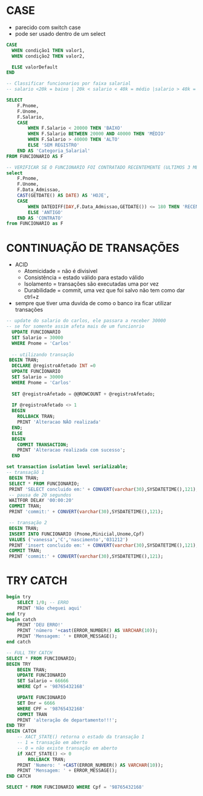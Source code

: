# CASE
- parecido com switch case
- pode ser usado dentro de um select
```SQL
CASE
  WHEN condição1 THEN valor1,
  WHEN condição2 THEN valor2,

  ELSE valorDefault
END
```
```SQL
-- Classificar funcionarios por faixa salarial
-- salario <20k = baixo | 20k < salario < 40k = médio |salario > 40k = alto 

SELECT 
	F.Pnome, 
	F.Unome,
	F.Salario, 
	CASE 
		WHEN F.Salario < 20000 THEN 'BAIXO'
		WHEN F.Salario BETWEEN 20000 AND 40000 THEN 'MÉDIO'
		WHEN F.Salario > 40000 THEN 'ALTO'
		ELSE 'SEM REGISTRO'
	END AS 'Categoria_Salarial'
FROM FUNCIONARIO AS F
```

```SQL
-- VERIFICAR SE O FUNCIONARIO FOI CONTRATADO RECENTEMENTE (ULTIMOS 3 MESES = 180 DIAS)
select 
	F.Pnome,
	F.Unome,
	F.Data_Admissao,
	CAST(GETDATE() AS DATE) AS 'HOJE',
	CASE
		WHEN DATEDIFF(DAY,F.Data_Admissao,GETDATE()) <= 180 THEN 'RECENTE'
		ELSE 'ANTIGO'
	END AS 'CONTRATO'
from FUNCIONARIO as F
```

# CONTINUAÇÃO DE TRANSAÇÕES
- ACID
  - Atomicidade = não é divisivel
  - Consistência = estado válido para estado válido
  - Isolamento = transações são executadas uma por vez
  - Durabilidade =  commit, uma vez que foi salvo não tem como dar ctrl+z
- sempre que tiver uma duvida de como o banco ira ficar utilizar transações
  
```SQL
-- update do salario do carlos, ele passara a receber 30000
-- se for somente assim afeta mais de um funcionrio
  UPDATE FUNCIONARIO
  SET Salario = 30000
  WHERE Pnome = 'Carlos'
  
  -- utilizando transação
 BEGIN TRAN; 
  DECLARE @registroAfetado INT =0
  UPDATE FUNCIONARIO
  SET Salario = 30000
  WHERE Pnome = 'Carlos'
  
  SET @registroAfetado = @@ROWCOUNT + @registroAfetado;
  
  IF @registroAfetado <> 1
  BEGIN
  	ROLLBACK TRAN;
  	PRINT 'Alteracao NÂO realizada'
  END;
  ELSE
  BEGIN
  	COMMIT TRANSACTION;
  	PRINT 'Alteracao realizada com sucesso';
  END
```

```SQL
set transaction isolation level serializable;
-- transaçãõ 1
 BEGIN TRAN;
 SELECT * FROM FUNCIONARIO;
 PRINT 'SELECT concluido em:' + CONVERT(varchar(30),SYSDATETIME(),121);
 -- pausa de 20 segundos
 WAITFOR DELAY '00:00:20'
 COMMIT TRAN;
 PRINT 'commit:' + CONVERT(varchar(30),SYSDATETIME(),121);

 -- transação 2 
 BEGIN TRAN;
 INSERT INTO FUNCIONARIO (Pnome,Minicial,Unome,Cpf)
 VALUES ('vanessa','C','nascimento','031212')
 PRINT 'insert concluido em:' + CONVERT(varchar(30),SYSDATETIME(),121);
 COMMIT TRAN;
 PRINT 'commit:' + CONVERT(varchar(30),SYSDATETIME(),121);
```

# TRY CATCH
```SQL
begin try
	SELECT 1/0; -- ERRO
	PRINT 'Não cheguei aqui'
end try
begin catch
	PRINT 'DEU ERRO!'
	PRINT 'número '+cast(ERROR_NUMBER() AS VARCHAR(10));
	PRINT 'Mensagem: ' + ERROR_MESSAGE();
end catch
```

```sql
-- FULL TRY CATCH
SELECT * FROM FUNCIONARIO;
BEGIN TRY
	BEGIN TRAN;
	UPDATE FUNCIONARIO
	SET Salario = 66666
	WHERE Cpf = '98765432168'

	UPDATE FUNCIONARIO 
	SET Dnr = 6666
	WHERE CPF = '98765432168'
	COMMIT TRAN
	PRINT 'alteração de departamento!!!';
END TRY
BEGIN CATCH
	-- XACT_STATE() retorna o estado da transação 1
	-- 1 = transação em aberto
	-- 0 = não existe transação em aberto
	if XACT_STATE() <> 0
		ROLLBACK TRAN;
	PRINT 'Numero: ' +CAST(ERROR_NUMBER() AS VARCHAR(10));
	PRINT 'Mensagem: ' + ERROR_MESSAGE();	
END CATCH

SELECT * FROM FUNCIONARIO WHERE Cpf = '98765432168'
```
